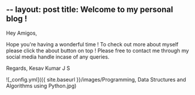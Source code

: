 --
layout: post
title: Welcome to my personal blog !
---

Hey Amigos,

Hope you're having a wonderful time ! To check out more about myself please click the about button on top ! 
Please free to contact me through my social media handle incase of any queries.

Regards,
Kesav Kumar J S



![_config.yml]({{ site.baseurl }}/images/Programming, Data Structures and Algorithms using Python.jpg)

